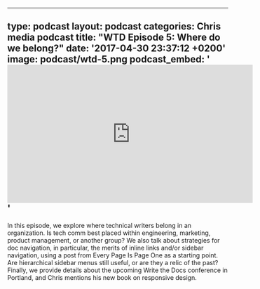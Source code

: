   - --
type: podcast
layout: podcast
categories: Chris media podcast
title: "WTD Episode 5: Where do we belong?"
date: '2017-04-30 23:37:12 +0200'
image: podcast/wtd-5.png
podcast_embed: '<iframe width="560" height="315" src="https://www.youtube.com/embed/EpRkt7zDRC4" frameborder="0" allowfullscreen></iframe>'
---

In this episode, we explore where technical writers belong in an organization. Is tech comm best placed within engineering, marketing, product management, or another group? We also talk about strategies for doc navigation, in particular, the merits of inline links and/or sidebar navigation, using a post from Every Page Is Page One as a starting point. Are hierarchical sidebar menus still useful, or are they a relic of the past? Finally, we provide details about the upcoming Write the Docs conference in Portland, and Chris mentions his new book on responsive design. 
